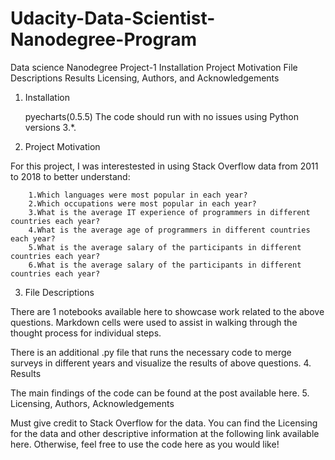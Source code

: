 # Udacity-Data-Scientist-Nanodegree-Program
Data science Nanodegree
Project-1
    Installation
    Project Motivation
    File Descriptions
    Results
    Licensing, Authors, and Acknowledgements

1. Installation

    pyecharts(0.5.5)
    The code should run with no issues using Python versions 3.*.

2. Project Motivation

For this project, I was interestested in using Stack Overflow data from 2011 to 2018 to better understand:

        1.Which languages were most popular in each year?
        2.Which occupations were most popular in each year?
        3.What is the average IT experience of programmers in different countries each year?
        4.What is the average age of programmers in different countries each year?
        5.What is the average salary of the participants in different countries each year?
        6.What is the average salary of the participants in different countries each year?

3. File Descriptions

There are 1 notebooks available here to showcase work related to the above questions. Markdown cells were used to assist in walking through the thought process for individual steps.

There is an additional .py file that runs the necessary code to merge surveys in different years and visualize the results of above questions.
4. Results

The main findings of the code can be found at the post available here.
5. Licensing, Authors, Acknowledgements

Must give credit to Stack Overflow for the data. You can find the Licensing for the data and other descriptive information at the following link available here. Otherwise, feel free to use the code here as you would like!
